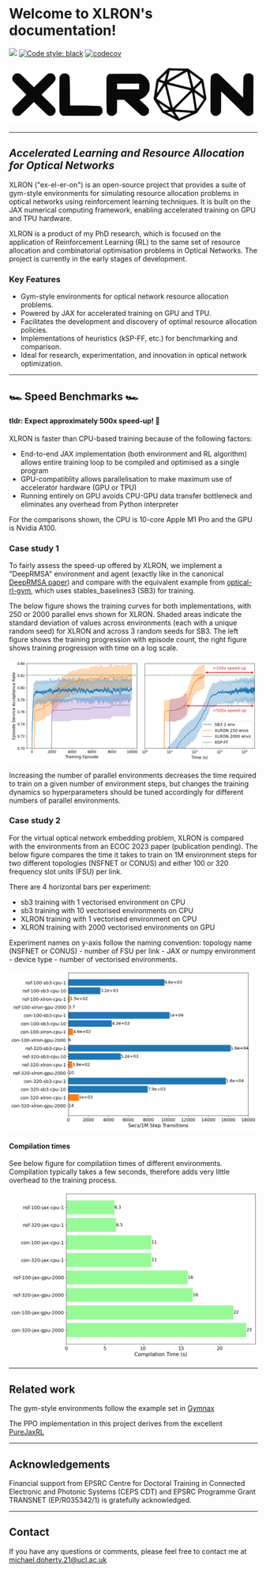 # **Welcome to XLRON's documentation!**

[<img src="https://img.shields.io/badge/license-MIT-blue">](https://github.com/micdoh/XLRON/LICENSE)
[![Code style: black](https://img.shields.io/badge/code%20style-black-000000.svg)](https://github.com/psf/black)
[![codecov](https://codecov.io/gh/micdoh/XLRON/graph/badge.svg?token=UW9CCLRAFJ)](https://codecov.io/gh/micdoh/XLRON)

<img src="./images/xlron_nobackground.png">

___

## _Accelerated Learning and Resource Allocation for Optical Networks_


XLRON ("ex-el-er-on") is an open-source project that provides a suite of gym-style environments for simulating resource allocation problems in optical networks using reinforcement learning techniques. It is built on the JAX numerical computing framework, enabling accelerated training on GPU and TPU hardware.

XLRON is a product of my PhD research, which is focused on the application of Reinforcement Learning (RL) to the same set of resource allocation and combinatorial optimisation problems in Optical Networks. The project is currently in the early stages of development.

### Key Features

- Gym-style environments for optical network resource allocation problems.
- Powered by JAX for accelerated training on GPU and TPU.
- Facilitates the development and discovery of optimal resource allocation policies.
- Implementations of heuristics (kSP-FF, etc.) for benchmarking and comparison.
- Ideal for research, experimentation, and innovation in optical network optimization.

___

## 🏎️ Speed Benchmarks 🏎️ 

#### tldr: Expect approximately 500x speed-up! 🚀

XLRON is faster than CPU-based training because of the following factors:

- End-to-end JAX implementation (both environment and RL algorithm) allows entire training loop to be compiled and optimised as a single program
- GPU-compatiblity allows parallelisation to make maximum use of accelerator hardware (GPU or TPU)
- Running entirely on GPU avoids CPU-GPU data transfer bottleneck and eliminates any overhead from Python interpreter

For the comparisons shown, the CPU is 10-core Apple M1 Pro and the GPU is Nvidia A100.

### Case study 1

To fairly assess the speed-up offered by XLRON, we implement a "DeepRMSA" environment and agent (exactly like in the canonical [DeepRMSA paper](https://ieeexplore.ieee.org/document/8738827)) and compare with the equivalent example from [optical-rl-gym](https://github.com/carlosnatalino/optical-rl-gym/blob/main/examples/stable_baselines3/DeepRMSA.ipynb), which uses stables_baselines3 (SB3) for training.

The below figure shows the training curves for both implementations, with 250 or 2000 parallel envs shown for XLRON. Shaded areas indicate the standard deviation of values across environments (each with a unique random seed) for XLRON and across 3 random seeds for SB3. The left figure shows the training progression with episode count, the right figure shows training progression with time on a log scale.

<img src="./images/ofc2023_comp_all.png">

Increasing the number of parallel environments decreases the time required to train on a given number of environment steps, but changes the training dynamics so hyperparameters should be tuned accordingly for different numbers of parallel environments.



### Case study 2

For the virtual optical network embedding problem, XLRON is compared with the environments from an ECOC 2023 paper (publication pending). The below figure compares the time it takes to train on 1M environment steps for two different topologies (NSFNET or CONUS) and either 100 or 320 frequency slot units (FSU) per link.

There are 4 horizontal bars per experiment:

- sb3 training with 1 vectorised environment on CPU
- sb3 training with 10 vectorised environments on CPU
- XLRON training with 1 vectorised environment on CPU
- XLRON training with 2000 vectorised environments on GPU

Experiment names on y-axis follow the naming convention: topology name (NSFNET or CONUS) - number of FSU per link - JAX or numpy environment - device type - number of vectorised environments.

<img src="./images/ofc2023_vone_comparison.png">


#### Compilation times

See below figure for compilatiion times of different environments. Compilation typically takes a few seconds, therefore adds very little overhead to the training process.

<img src="./images/compilation_xlron.png">



---
## Related work

The gym-style environments follow the example set in [Gymnax](https://github.com/RobertTLange/gymnax)

The PPO implementation in this project derives from the excellent [PureJaxRL](https://github.com/luchris429/purejaxrl)

___

## Acknowledgements

Financial support from EPSRC Centre for Doctoral Training in Connected Electronic and Photonic Systems (CEPS CDT) and EPSRC Programme Grant TRANSNET (EP/R035342/1) is gratefully acknowledged.

___

## Contact

If you have any questions or comments, please feel free to contact me at michael.doherty.21@ucl.ac.uk
